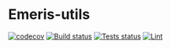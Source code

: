 # Emeris-utils

[![codecov](https://codecov.io/gh/allinbits/emeris-utils/branch/main/graph/badge.svg?token=8MZNYVSKK9)](https://codecov.io/gh/allinbits/emeris-utils)
[![Build status](https://github.com/allinbits/emeris-utils/workflows/Build/badge.svg)](https://github.com/allinbits/emeris-utils/commits/main)
[![Tests status](https://github.com/allinbits/emeris-utils/workflows/Tests/badge.svg)](https://github.com/allinbits/emeris-utils/commits/main)
[![Lint](https://github.com/allinbits/emeris-utils/workflows/Lint/badge.svg?token)](https://github.com/allinbits/emeris-utils/commits/main)
